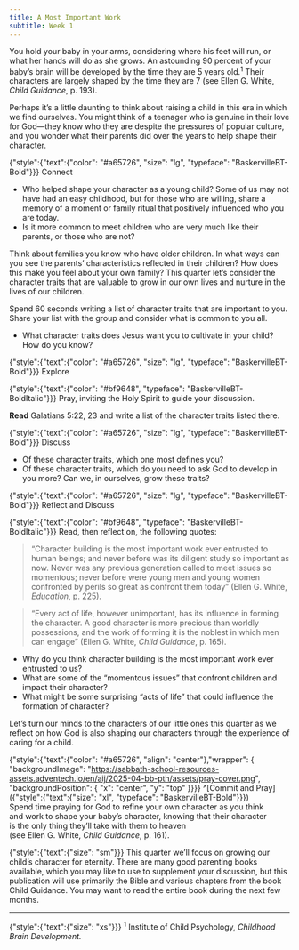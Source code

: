 ```yaml
---
title: A Most Important Work
subtitle: Week 1
---
```


You hold your baby in your arms, considering where his feet will run, or what her hands will do as she grows. An astounding 90 percent of your baby’s brain will be developed by the time they are 5 years old.<sup>1</sup> Their characters are largely shaped by the time they are 7 (see Ellen G. White, _Child Guidance_, p. 193).

Perhaps it’s a little daunting to think about raising a child in this era in which we find ourselves. You might think of a teenager who is genuine in their love for God—they know who they are despite the pressures of popular culture, and you wonder what their parents did over the years to help shape their character.

{"style":{"text":{"color": "#a65726", "size": "lg", "typeface": "BaskervilleBT-Bold"}}}
Connect

+ Who helped shape your character as a young child? Some of us may not have had an easy childhood, but for those who are willing, share a memory of a moment or family ritual that positively influenced who you are today.
+ Is it more common to meet children who are very much like their parents, or those who are not?

Think about families you know who have older children. In what ways can you see the parents’ characteristics reflected in their children? How does this make you feel about your own family? This quarter let’s consider the character traits that are valuable to grow in our own lives and nurture in the lives of our children.

Spend 60 seconds writing a list of character traits that are important to you. Share your list with the group and consider what is common to you all.

+ What character traits does Jesus want you to cultivate in your child? How do you know?

{"style":{"text":{"color": "#a65726", "size": "lg", "typeface": "BaskervilleBT-Bold"}}}
Explore

{"style":{"text":{"color": "#bf9648", "typeface": "BaskervilleBT-BoldItalic"}}}
Pray, inviting the Holy Spirit to guide your discussion.

**Read** Galatians 5:22, 23 and write a list of the character traits listed there.

{"style":{"text":{"color": "#a65726", "size": "lg", "typeface": "BaskervilleBT-Bold"}}}
Discuss

+ Of these character traits, which one most defines you?
+ Of these character traits, which do you need to ask God to develop in you more? Can we, in ourselves, grow these traits?

{"style":{"text":{"color": "#a65726", "size": "lg", "typeface": "BaskervilleBT-Bold"}}}
Reflect and Discuss

{"style":{"text":{"color": "#bf9648", "typeface": "BaskervilleBT-BoldItalic"}}}
Read, then reflect on, the following quotes:

> “Character building is the most important work ever entrusted to human beings; and never before was its diligent study so important as now. Never was any previous generation called to meet issues so momentous; never before were young men and young women confronted by perils so great as confront them today” (Ellen G. White, _Education_, p. 225).

> “Every act of life, however unimportant, has its influence in forming the character. A good character is more precious than worldly possessions, and the work of forming it is the noblest in which men can engage” (Ellen G. White, _Child Guidance_, p. 165).

+ Why do you think character building is the most important work ever entrusted to us?
+ What are some of the “momentous issues” that confront children and impact their character?
+ What might be some surprising “acts of life” that could influence the formation of character?

Let’s turn our minds to the characters of our little ones this quarter as we reflect on how God is also shaping our characters through the experience of caring for a child.

{"style":{"text":{"color": "#a65726", "align": "center"},"wrapper": { "backgroundImage": "https://sabbath-school-resources-assets.adventech.io/en/aij/2025-04-bb-pth/assets/pray-cover.png", "backgroundPosition": { "x": "center", "y": "top" }}}}
^[Commit and Pray]({"style":{"text":{"size": "xl", "typeface": "BaskervilleBT-Bold"}}})\
Spend time praying for God to refine your own character as you think\
and work to shape your baby’s character, knowing that their character\
is the only thing they’ll take with them to heaven\
(see Ellen G. White, _Child Guidance_, p. 161).

{"style":{"text":{"size": "sm"}}}
This quarter we’ll focus on growing our child’s character for eternity. There are many good parenting books available, which you may like to use to supplement your discussion, but this publication will use primarily the Bible and various chapters from the book Child Guidance. You may want to read the entire book during the next few months.

---

{"style":{"text":{"size": "xs"}}}
<sup>1</sup> Institute of Child Psychology, _Childhood Brain Development._